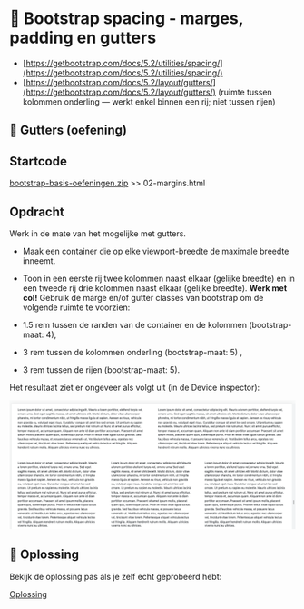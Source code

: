 # 📘 Bootstrap spacing - marges, padding en gutters

 - [https://getbootstrap.com/docs/5.2/utilities/spacing/](https://getbootstrap.com/docs/5.2/utilities/spacing/)
 - [https://getbootstrap.com/docs/5.2/layout/gutters/](https://getbootstrap.com/docs/5.2/layout/gutters/) (ruimte tussen kolommen onderling — werkt enkel binnen een rij; niet tussen rijen)

## 💪 Gutters (oefening)

## Startcode

[bootstrap-basis-oefeningen.zip](https://lars-derichter.github.io/resp-bootstrap/bootstrap-basis-oefeningen.zip) >> 02-margins.html

## Opdracht

Werk in de mate van het mogelijke met gutters.

 - Maak een container die op elke viewport-breedte de maximale breedte inneemt.
 - Toon in een eerste rij twee kolommen naast elkaar (gelijke breedte) en in een tweede rij drie kolommen naast elkaar (gelijke breedte). **Werk met col!**
 Gebruik de marge en/of gutter classes van bootstrap om de volgende ruimte te voorzien:

 - 1.5 rem tussen de randen van de container en de kolommen (bootstrap-maat: 4),
 - 3 rem tussen de kolommen onderling (bootstrap-maat: 5) ,
 - 3 rem tussen de rijen (bootstrap-maat: 5).

Het resultaat ziet er ongeveer als volgt uit (in de Device inspector):

![screenshot](_images/05-04-gutters.png)

## 🔑 Oplossing

Bekijk de oplossing pas als je zelf echt geprobeerd hebt:

[Oplossing](https://github.com/lars-derichter/responsive-design-files/blob/solutions/bootstrap-basis-oefeningen/02b-gutter.html)
